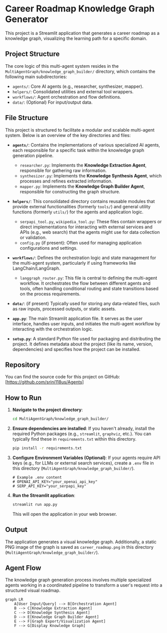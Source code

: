 # Career Roadmap Knowledge Graph Generator

This project is a Streamlit application that generates a career roadmap as a knowledge graph, visualizing the learning path for a specific domain.

## Project Structure

The core logic of this multi-agent system resides in the `MultiAgentGraph/knowledge_graph_builder/` directory, which contains the following main subdirectories:

*   `agents/`: Core AI agents (e.g., researcher, synthesizer, mapper).
*   `helpers/`: Consolidated utilities and external tool wrappers.
*   `workflows/`: Agent orchestration and flow definitions.
*   `data/`: (Optional) For input/output data.

## File Structure

This project is structured to facilitate a modular and scalable multi-agent system. Below is an overview of the key directories and files:

*   **`agents/`**: Contains the implementations of various specialized AI agents, each responsible for a specific task within the knowledge graph generation pipeline.
    *   `researcher.py`: Implements the **Knowledge Extraction Agent**, responsible for gathering raw information.
    *   `synthesizer.py`: Implements the **Knowledge Synthesis Agent**, which processes and refines extracted information.
    *   `mapper.py`: Implements the **Knowledge Graph Builder Agent**, responsible for constructing the graph structure.

*   **`helpers/`**: This consolidated directory contains reusable modules that provide external functionalities (formerly `tools/`) and general utility functions (formerly `utils/`) for the agents and application logic.
    *   `serpapi_tool.py`, `wikipedia_tool.py`: These files contain wrappers or direct implementations for interacting with external services and APIs (e.g., web search) that the agents might use for data collection or validation.
    *   `config.py` (if present): Often used for managing application configurations and settings.

*   **`workflows/`**: Defines the orchestration logic and state management for the multi-agent system, particularly if using frameworks like LangChain/LangGraph.
    *   `langgraph_router.py`: This file is central to defining the multi-agent workflow. It orchestrates the flow between different agents and tools, often handling conditional routing and state transitions based on the process requirements.

*   **`data/`**: (if present) Typically used for storing any data-related files, such as raw inputs, processed outputs, or static assets.

*   **`app.py`**: The main Streamlit application file. It serves as the user interface, handles user inputs, and initiates the multi-agent workflow by interacting with the orchestration logic.

*   **`setup.py`**: A standard Python file used for packaging and distributing the project. It defines metadata about the project (like its name, version, dependencies) and specifies how the project can be installed.

## Repository

You can find the source code for this project on GitHub:
[https://github.com/srini118us/Agents]

## How to Run

1.  **Navigate to the project directory**:
    ```bash
    cd MultiAgentGraph/knowledge_graph_builder/
    ```
2.  **Ensure dependencies are installed**:
    If you haven't already, install the required Python packages (e.g., `streamlit`, `graphviz`, etc.). You can typically find these in `requirements.txt` within this directory.
    ```bash
    pip install -r requirements.txt
    ```
3.  **Configure Environment Variables (Optional)**:
    If your agents require API keys (e.g., for LLMs or external search services), create a `.env` file in this directory (`MultiAgentGraph/knowledge_graph_builder/`).
    ```
    # Example .env content
    # OPENAI_API_KEY="your_openai_api_key"
    # SERP_API_KEY="your_serpapi_key"
    ```
4.  **Run the Streamlit application**:
    ```bash
    streamlit run app.py
    ```
    This will open the application in your web browser.

## Output

The application generates a visual knowledge graph. Additionally, a static PNG image of the graph is saved as `career_roadmap.png` in this directory (`MultiAgentGraph/knowledge_graph_builder/`).

## Agent Flow

The knowledge graph generation process involves multiple specialized agents working in a coordinated pipeline to transform a user's request into a structured visual roadmap.

```mermaid
graph LR
    A[User Input/Query] --> B[Orchestration Agent]
    B --> C[Knowledge Extraction Agent]
    C --> D[Knowledge Synthesis Agent]
    D --> E[Knowledge Graph Builder Agent]
    E --> F[Graph Export/Visualization Agent]
    F --> G[Display Knowledge Graph]
```